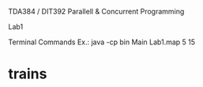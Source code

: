 TDA384 / DIT392
Parallell & Concurrent Programming

Lab1

Terminal Commands Ex.:
java -cp bin Main Lab1.map 5 15
# trains
